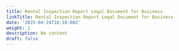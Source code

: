 ```yaml
---
title: Rental Inspection Report Legal Document for Business
linkTitle: Rental Inspection Report Legal Document for Business
date: '2025-04-24T16:18:00Z'
weight: 1
description: No content
draft: false
---
```



